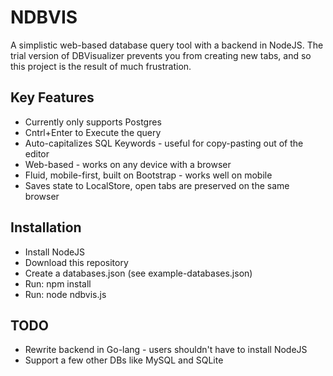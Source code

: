 # NDBVIS

A simplistic web-based database query tool with a backend in NodeJS.
The trial version of DBVisualizer prevents you from creating new tabs,
and so this project is the result of much frustration.

## Key Features

* Currently only supports Postgres
* Cntrl+Enter to Execute the query
* Auto-capitalizes SQL Keywords - useful for copy-pasting out of the editor
* Web-based - works on any device with a browser
* Fluid, mobile-first, built on Bootstrap - works well on mobile
* Saves state to LocalStore, open tabs are preserved on the same browser

## Installation
* Install NodeJS
* Download this repository
* Create a databases.json (see example-databases.json)
* Run: npm install
* Run: node ndbvis.js

## TODO
* Rewrite backend in Go-lang - users shouldn't have to install NodeJS
* Support a few other DBs like MySQL and SQLite
